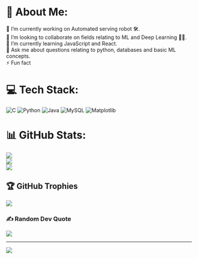 # 💫 About Me:
🔭 I’m currently working on Automated serving robot 🛠️.<br>👯 I’m looking to collaborate on fields relating to ML and Deep Learning 🤖🧠.<br>🌱 I’m currently learning JavaScript and React. <br>💬 Ask me about questions relating to python, databases and basic ML concepts.<br>⚡ Fun fact 


# 💻 Tech Stack:
![C](https://img.shields.io/badge/c-%2300599C.svg?style=for-the-badge&logo=c&logoColor=white) ![Python](https://img.shields.io/badge/python-3670A0?style=for-the-badge&logo=python&logoColor=ffdd54) ![Java](https://img.shields.io/badge/java-%23ED8B00.svg?style=for-the-badge&logo=openjdk&logoColor=white) ![MySQL](https://img.shields.io/badge/mysql-%2300000f.svg?style=for-the-badge&logo=mysql&logoColor=white) ![Matplotlib](https://img.shields.io/badge/Matplotlib-%23ffffff.svg?style=for-the-badge&logo=Matplotlib&logoColor=black)
# 📊 GitHub Stats:
![](https://github-readme-stats.vercel.app/api?username=Kevin-1001&theme=dark&hide_border=false&include_all_commits=false&count_private=false)<br/>
![](https://github-readme-streak-stats.herokuapp.com/?user=Kevin-1001&theme=dark&hide_border=false)<br/>
![](https://github-readme-stats.vercel.app/api/top-langs/?username=Kevin-1001&theme=dark&hide_border=false&include_all_commits=false&count_private=false&layout=compact)

## 🏆 GitHub Trophies
![](https://github-profile-trophy.vercel.app/?username=Kevin-1001&theme=monokai&no-frame=false&no-bg=true&margin-w=4)

### ✍️ Random Dev Quote
![](https://quotes-github-readme.vercel.app/api?type=horizontal&theme=radical)

---
[![](https://visitcount.itsvg.in/api?id=Kevin-1001&icon=0&color=2)](https://visitcount.itsvg.in)

<!-- Proudly created with GPRM ( https://gprm.itsvg.in ) -->

